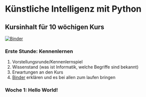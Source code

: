 # Künstliche Intelligenz mit Python
## Kursinhalt für 10 wöchigen Kurs 

[![Binder](https://mybinder.org/badge_logo.svg)](https://mybinder.org/v2/gh/starcodecourses/Python-KI/PythonKI-V2)

### Erste Stunde: Kennenlernen
1. Vorstellungsrunde/Kennenlernspiel
2. Wissenstand (was ist Informatik, welche Begriffe sind bekannt)
3.  Erwartungen an den Kurs
4. [Binder](mybinder.org) erklären und es bei allen zum laufen bringen

### Woche 1: Hello World!
